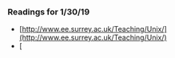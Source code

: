 ### Readings for 1/30/19

* [http://www.ee.surrey.ac.uk/Teaching/Unix/](http://www.ee.surrey.ac.uk/Teaching/Unix/)
* [

